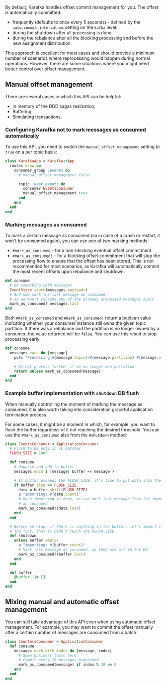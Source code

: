 By default, Karafka handles offset commit management for you. The offset is automatically committed:

- frequently (defaults to once every 5 seconds) - defined by the `auto.commit.interval.ms` setting on the `kafka` level.
- during the shutdown after all processing is done.
- during the rebalance after all the blocking processing and before the new assignment distribution.

This approach is excellent for most cases and should provide a minimum number of scenarios where reprocessing would happen during normal operations. However, there are some situations where you might need better control over offset management.

## Manual offset management

There are several cases in which this API can be helpful:

- In memory of the DDD sagas realization,
- Buffering,
- Simulating transactions.

### Configuring Karafka not to mark messages as consumed automatically

To use this API, you need to switch the ```manual_offset_management``` setting to `true` on a per topic basis:

```ruby
class KarafkaApp < Karafka::App
  routes.draw do
    consumer_group :events do
      # manual_offset_management false

      topic :user_events do
        consumer EventsConsumer
        manual_offset_management true
      end
    end
  end
end
```
### Marking messages as consumed

To mark a certain message as consumed (so in case of a crash or restart, it won't be consumed again), you can use one of two marking methods:

- ```#mark_as_consumed``` - for a non-blocking eventual offset commitment.
- ```#mark_as_consumed!``` - for a blocking offset commitment that will stop the processing flow to ensure that the offset has been stored. This is not recommended for most scenarios, as Karafka will automatically commit the most recent offsets upon rebalance and shutdown.

```ruby
def consume
  # Do something with messages
  EventStore.store(messages.payloads)
  # And now mark the last message as consumed,
  # so we won't consume any of the already processed messages again
  mark_as_consumed! messages.last
end
```

Both `#mark_as_consumed` and `#mark_as_consumed!` return a boolean value indicating whether your consumer instance still owns the given topic partition. If there was a rebalance and the partition is no longer owned by a consumer, the value returned will be `false`. You can use this result to stop processing early:

```ruby
def consume
  messages.each do |message|
    puts "Processing #{message.topic}/#{message.partition} #{message.offset}"

    # Do not process further if we no longer own partition
    return unless mark_as_consumed(message)
  end
end
```

### Example buffer implementation with ```shutdown``` DB flush

When manually controlling the moment of marking the message as consumed, it is also worth taking into consideration graceful application termination process.

For some cases, it might be a moment in which, for example, you want to flush the buffer regardless of it not reaching the desired threshold. You can use the ```#mark_as_consumed``` also from the `#shutdown` method:

```ruby
class EventsConsumer < ApplicationConsumer
  # Flush to DB only in 1k batches
  FLUSH_SIZE = 1000

  def consume
    # Unparse and add to buffer
    messages.each { |message| buffer << message }

    # If buffer exceeds the FLUSH_SIZE, it's time to put data into the DB
    if buffer.size >= FLUSH_SIZE
      data = buffer.shift(FLUSH_SIZE)
      p "importing: #{data.count}"
      # Once importing is done, we can mark last message from the imported set
      # as consumed
      mark_as_consumed!(data.last)
    end
  end

  # Before we stop, if there is anything in the buffer, let's import it despite
  # the fact, that it didn't reach the FLUSH_SIZE
  def shutdown
    unless buffer.empty?
      p "importing: #{buffer.count}"
      # Mark last message as consumed, as they are all in the DB
      mark_as_consumed!(buffer.last)
    end
  end

  def buffer
    @buffer ||= []
  end
end
```

## Mixing manual and automatic offset management

You can still take advantage of this API even when using automatic offset management. For example, you may want to commit the offset manually after a certain number of messages are consumed from a batch:

```ruby
class CountersConsumer < ApplicationConsumer
  def consume
    messages.each_with_index do |message, index|
      # Some business logic here
      # Commit every 10 messages processed
      mark_as_consumed(message) if index % 10 == 0
    end
  end
end
```
